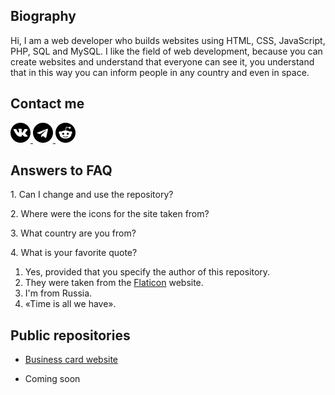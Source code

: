 <h2>Biography</h2>
<p>Hi, I am a web developer who builds websites using HTML, CSS, JavaScript, PHP, SQL and MySQL. I like the field of web development, because you can create websites and understand that everyone can see it, you understand that in this way you can inform people in any country and even in space.</p>

<h2>Contact me</h2>
<a href="https://vk.com/id673347518" target="_blank">
  <img src="sign/vk.png" width="32px" height="32px"></img>
</a>
<a href="https://t.me/gunyapixel" target="_blank">
  <img src="sign/telegram.png" width="32px" height="32px"></img>
</a>
<a href="https://www.reddit.com/user/GunyaPixel" target="_blank">
  <img src="sign/reddit.png" width="32px" height="32px"></img>
</a>

<h2>Answers to FAQ</h2>
<p>1. Can I change and use the repository?</p>
<p>2. Where were the icons for the site taken from?</p>
<p>3. What country are you from?</p>
<p>4. What is your favorite quote?</p>
<ol>
  <li>Yes, provided that you specify the author of this repository.</li>
  <li>They were taken from the <a href="https://www.flaticon.com/" target="_blank">Flaticon</a> website.</li>
  <li>I'm from Russia.</li>
  <li>«Time is all we have».</li>
</ol>

<h2>Public repositories</h2>
<ul>
  <li>
    <a href="https://github.com/GunyaPixel/businessCardWebsite" target="_blank">Business card website</a>
  </li>
  <li>
    <p>Coming soon</p>
  </li>
</ul>
